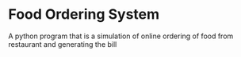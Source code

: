 # Food Ordering System
A python program that is a simulation of online ordering of food from restaurant and generating the bill
